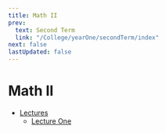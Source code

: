 ```yaml
---
title: Math II
prev:
  text: Second Term
  link: "/College/yearOne/secondTerm/index"
next: false
lastUpdated: false
---
```


# Math II

- [Lectures](Lectures/index.md)
  - [Lecture One](Lectures/LectureOne.md)
